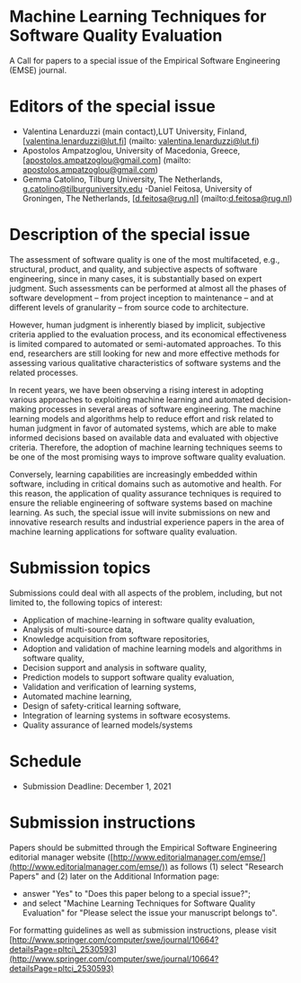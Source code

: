 # Machine Learning Techniques for Software Quality Evaluation

A Call for papers to a special issue of the Empirical Software Engineering (EMSE) journal.

# Editors of the special issue

- Valentina Lenarduzzi (main contact),LUT University, Finland,
[valentina.lenarduzzi@lut.fi] (mailto: valentina.lenarduzzi@lut.fi)
- Apostolos Ampatzoglou, University of Macedonia, Greece,
[apostolos.ampatzoglou@gmail.com] (mailto: apostolos.ampatzoglou@gmail.com)
- Gemma Catolino, Tilburg University, The Netherlands, 
[g.catolino@tilburguniversity.edu](mailto:g.catolino@tilburguniversity.edu)
-Daniel Feitosa, University of Groningen, The Netherlands, 
[d.feitosa@rug.nl] (mailto:d.feitosa@rug.nl)

# Description of the special issue

The assessment of software quality is one of the most multifaceted, e.g., structural, product, and quality, and subjective aspects of software engineering, since in many cases, it is substantially based on expert judgment. Such assessments can be performed at almost all the phases of software development – from project inception to maintenance – and at different levels of granularity – from source code to architecture.

However, human judgment is inherently biased by implicit, subjective criteria applied to the evaluation process, and its economical effectiveness is limited compared to automated or semi-automated approaches. To this end, researchers are still looking for new and more effective methods for assessing various qualitative characteristics of software systems and the related processes.

In recent years, we have been observing a rising interest in adopting various approaches to exploiting machine learning and automated decision-making processes in several areas of software engineering. The machine learning models and algorithms help to reduce effort and risk related to human judgment in favor of automated systems, which are able to make informed decisions based on available data and evaluated with objective criteria. Therefore, the adoption of machine learning techniques seems to be one of the most promising ways to improve software quality evaluation.

Conversely, learning capabilities are increasingly embedded within software, including in critical domains such as automotive and health. For this reason, the application of quality assurance techniques is required to ensure the reliable engineering of software systems based on machine learning. As such, the special issue will invite submissions on new and innovative research results and industrial experience papers in the area of machine learning applications for software quality evaluation.

# Submission topics

Submissions could deal with all aspects of the problem, including, but not limited to, the following topics of interest:

- Application of machine-learning in software quality evaluation,
- Analysis of multi-source data,
- Knowledge acquisition from software repositories,
- Adoption and validation of machine learning models and algorithms in software quality,
- Decision support and analysis in software quality,
- Prediction models to support software quality evaluation,
- Validation and verification of learning systems,
- Automated machine learning,
- Design of safety-critical learning software,
- Integration of learning systems in software ecosystems.
- Quality assurance of learned models/systems

# Schedule

- Submission Deadline: December 1, 2021

# Submission instructions

Papers should be submitted through the Empirical Software Engineering editorial manager website ([http://www.editorialmanager.com/emse/](http://www.editorialmanager.com/emse/)) as follows (1) select &quot;Research Papers&quot; and (2) later on the Additional Information page:

- answer &quot;Yes&quot; to &quot;Does this paper belong to a special issue?&quot;;
- and select &quot;Machine Learning Techniques for Software Quality Evaluation&quot; for &quot;Please select the issue your manuscript belongs to&quot;.

For formatting guidelines as well as submission instructions, please visit [http://www.springer.com/computer/swe/journal/10664?detailsPage=pltci\_2530593](http://www.springer.com/computer/swe/journal/10664?detailsPage=pltci_2530593)
